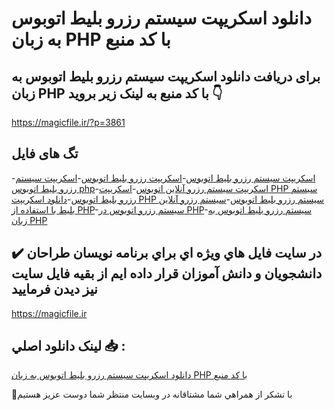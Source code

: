 # دانلود اسکریپت سیستم رزرو بلیط اتوبوس به زبان PHP با کد منبع

## برای دریافت دانلود اسکریپت سیستم رزرو بلیط اتوبوس به زبان PHP با کد منبع به لینک زیر بروید 👇

https://magicfile.ir/?p=3861

## تگ های فایل

-[اسکریپت سیستم رزرو بلیط اتوبوس](https://magicfile.ir/product/%d8%a7%d8%b3%da%a9%d8%b1%db%8c%d9%be%d8%aa%d8%b3%db%8c%d8%b3%d8%aa%d9%85-%d8%b1%d8%b2%d8%b1%d9%88-%d8%a8%d9%84%db%8c%d8%b7-%d8%a7%d8%aa%d9%88%d8%a8%d9%88%d8%b3-%d8%a8%d9%87-%d8%b2%d8%a8%d8%a7%d9%86-php/)-[اسکریپت رزرو بلیط اتوبوس](https://magicfile.ir/product/%d8%a7%d8%b3%da%a9%d8%b1%db%8c%d9%be%d8%aa%d8%b3%db%8c%d8%b3%d8%aa%d9%85-%d8%b1%d8%b2%d8%b1%d9%88-%d8%a8%d9%84%db%8c%d8%b7-%d8%a7%d8%aa%d9%88%d8%a8%d9%88%d8%b3-%d8%a8%d9%87-%d8%b2%d8%a8%d8%a7%d9%86-php/)-[اسکریپت سيستم رزرو بليط اتوبوس php](https://magicfile.ir/product/%d8%a7%d8%b3%da%a9%d8%b1%db%8c%d9%be%d8%aa%d8%b3%db%8c%d8%b3%d8%aa%d9%85-%d8%b1%d8%b2%d8%b1%d9%88-%d8%a8%d9%84%db%8c%d8%b7-%d8%a7%d8%aa%d9%88%d8%a8%d9%88%d8%b3-%d8%a8%d9%87-%d8%b2%d8%a8%d8%a7%d9%86-php/)-[اسکریپت سیستم رزرو آنلاین اتوبوس](https://magicfile.ir/product/%d8%a7%d8%b3%da%a9%d8%b1%db%8c%d9%be%d8%aa%d8%b3%db%8c%d8%b3%d8%aa%d9%85-%d8%b1%d8%b2%d8%b1%d9%88-%d8%a8%d9%84%db%8c%d8%b7-%d8%a7%d8%aa%d9%88%d8%a8%d9%88%d8%b3-%d8%a8%d9%87-%d8%b2%d8%a8%d8%a7%d9%86-php/)-[اسکریپت PHP سیستم رزرو بلیط اتوبوس](https://magicfile.ir/product/%d8%a7%d8%b3%da%a9%d8%b1%db%8c%d9%be%d8%aa%d8%b3%db%8c%d8%b3%d8%aa%d9%85-%d8%b1%d8%b2%d8%b1%d9%88-%d8%a8%d9%84%db%8c%d8%b7-%d8%a7%d8%aa%d9%88%d8%a8%d9%88%d8%b3-%d8%a8%d9%87-%d8%b2%d8%a8%d8%a7%d9%86-php/)-[دانلود اسکریپت PHP سیستم رزرو بلیط اتوبوس](https://magicfile.ir/product/%d8%a7%d8%b3%da%a9%d8%b1%db%8c%d9%be%d8%aa%d8%b3%db%8c%d8%b3%d8%aa%d9%85-%d8%b1%d8%b2%d8%b1%d9%88-%d8%a8%d9%84%db%8c%d8%b7-%d8%a7%d8%aa%d9%88%d8%a8%d9%88%d8%b3-%d8%a8%d9%87-%d8%b2%d8%a8%d8%a7%d9%86-php/)-[سیستم رزرو آنلاین بلیط با استفاده از PHP](https://magicfile.ir/product/%d8%a7%d8%b3%da%a9%d8%b1%db%8c%d9%be%d8%aa%d8%b3%db%8c%d8%b3%d8%aa%d9%85-%d8%b1%d8%b2%d8%b1%d9%88-%d8%a8%d9%84%db%8c%d8%b7-%d8%a7%d8%aa%d9%88%d8%a8%d9%88%d8%b3-%d8%a8%d9%87-%d8%b2%d8%a8%d8%a7%d9%86-php/)-[سیستم رزرو اتوبوس در PHP](https://magicfile.ir/product/%d8%a7%d8%b3%da%a9%d8%b1%db%8c%d9%be%d8%aa%d8%b3%db%8c%d8%b3%d8%aa%d9%85-%d8%b1%d8%b2%d8%b1%d9%88-%d8%a8%d9%84%db%8c%d8%b7-%d8%a7%d8%aa%d9%88%d8%a8%d9%88%d8%b3-%d8%a8%d9%87-%d8%b2%d8%a8%d8%a7%d9%86-php/)-[سیستم رزرو بلیط اتوبوس به زبان PHP](https://magicfile.ir/product/%d8%a7%d8%b3%da%a9%d8%b1%db%8c%d9%be%d8%aa%d8%b3%db%8c%d8%b3%d8%aa%d9%85-%d8%b1%d8%b2%d8%b1%d9%88-%d8%a8%d9%84%db%8c%d8%b7-%d8%a7%d8%aa%d9%88%d8%a8%d9%88%d8%b3-%d8%a8%d9%87-%d8%b2%d8%a8%d8%a7%d9%86-php/)

## ✔️ در سايت فايل هاي ويژه اي براي برنامه نويسان طراحان دانشجويان و دانش آموزان قرار داده ايم از بقيه فايل سايت نيز ديدن فرماييد

https://magicfile.ir


## لينک دانلود اصلي 📥 :

[دانلود اسکریپت سیستم رزرو بلیط اتوبوس به زبان PHP با کد منبع](https://magicfile.ir/product/%d8%a7%d8%b3%da%a9%d8%b1%db%8c%d9%be%d8%aa%d8%b3%db%8c%d8%b3%d8%aa%d9%85-%d8%b1%d8%b2%d8%b1%d9%88-%d8%a8%d9%84%db%8c%d8%b7-%d8%a7%d8%aa%d9%88%d8%a8%d9%88%d8%b3-%d8%a8%d9%87-%d8%b2%d8%a8%d8%a7%d9%86-php/) 


🙏با تشکر از همراهي شما مشتاقانه در وبسایت منتظر شما دوست عزیز هستیم


